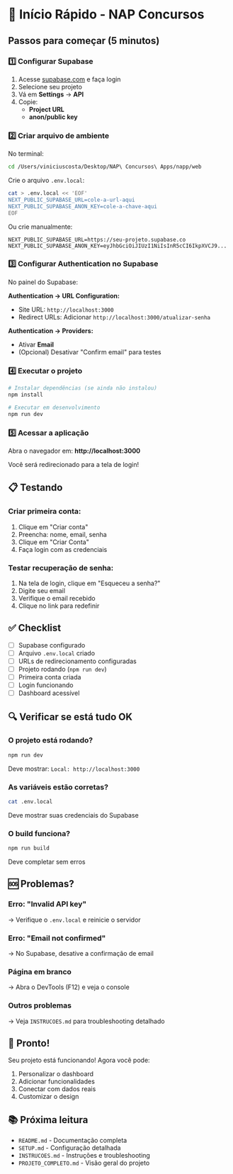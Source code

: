 # 🚀 Início Rápido - NAP Concursos

## Passos para começar (5 minutos)

### 1️⃣ Configurar Supabase

1. Acesse [supabase.com](https://supabase.com) e faça login
2. Selecione seu projeto
3. Vá em **Settings** → **API**
4. Copie:
   - **Project URL**
   - **anon/public key**

### 2️⃣ Criar arquivo de ambiente

No terminal:

```bash
cd /Users/viniciuscosta/Desktop/NAP\ Concursos\ Apps/napp/web
```

Crie o arquivo `.env.local`:

```bash
cat > .env.local << 'EOF'
NEXT_PUBLIC_SUPABASE_URL=cole-a-url-aqui
NEXT_PUBLIC_SUPABASE_ANON_KEY=cole-a-chave-aqui
EOF
```

Ou crie manualmente:

```env
NEXT_PUBLIC_SUPABASE_URL=https://seu-projeto.supabase.co
NEXT_PUBLIC_SUPABASE_ANON_KEY=eyJhbGciOiJIUzI1NiIsInR5cCI6IkpXVCJ9...
```

### 3️⃣ Configurar Authentication no Supabase

No painel do Supabase:

**Authentication → URL Configuration:**
- Site URL: `http://localhost:3000`
- Redirect URLs: Adicionar `http://localhost:3000/atualizar-senha`

**Authentication → Providers:**
- Ativar **Email**
- (Opcional) Desativar "Confirm email" para testes

### 4️⃣ Executar o projeto

```bash
# Instalar dependências (se ainda não instalou)
npm install

# Executar em desenvolvimento
npm run dev
```

### 5️⃣ Acessar a aplicação

Abra o navegador em: **http://localhost:3000**

Você será redirecionado para a tela de login!

## 📋 Testando

### Criar primeira conta:
1. Clique em "Criar conta"
2. Preencha: nome, email, senha
3. Clique em "Criar Conta"
4. Faça login com as credenciais

### Testar recuperação de senha:
1. Na tela de login, clique em "Esqueceu a senha?"
2. Digite seu email
3. Verifique o email recebido
4. Clique no link para redefinir

## ✅ Checklist

- [ ] Supabase configurado
- [ ] Arquivo `.env.local` criado
- [ ] URLs de redirecionamento configuradas
- [ ] Projeto rodando (`npm run dev`)
- [ ] Primeira conta criada
- [ ] Login funcionando
- [ ] Dashboard acessível

## 🔍 Verificar se está tudo OK

### O projeto está rodando?
```bash
npm run dev
```
Deve mostrar: `Local: http://localhost:3000`

### As variáveis estão corretas?
```bash
cat .env.local
```
Deve mostrar suas credenciais do Supabase

### O build funciona?
```bash
npm run build
```
Deve completar sem erros

## 🆘 Problemas?

### Erro: "Invalid API key"
→ Verifique o `.env.local` e reinicie o servidor

### Erro: "Email not confirmed"
→ No Supabase, desative a confirmação de email

### Página em branco
→ Abra o DevTools (F12) e veja o console

### Outros problemas
→ Veja `INSTRUCOES.md` para troubleshooting detalhado

## 🎉 Pronto!

Seu projeto está funcionando! Agora você pode:

1. Personalizar o dashboard
2. Adicionar funcionalidades
3. Conectar com dados reais
4. Customizar o design

## 📚 Próxima leitura

- `README.md` - Documentação completa
- `SETUP.md` - Configuração detalhada
- `INSTRUCOES.md` - Instruções e troubleshooting
- `PROJETO_COMPLETO.md` - Visão geral do projeto

